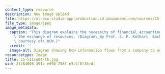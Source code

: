 ```yaml
---
content_type: resource
description: New image Upload
file: https://ol-ocw-studio-app-production.s3.amazonaws.com/courses/15-511-financial-accounting-summer-2004/33f84606391ce090758fe5e2f5f35e0f_15-511su04-th.jpg
file_type: image/jpeg
image_metadata:
  caption: "This diagram explains the necessity of financial accounting: it promotes\
    \ the exchange of resources. (Diagram\_by Prof. S. P. Kothari. Background photograph\
    \ courtesy of\_OCW.)"
  credit: ''
  image-alt: Diagram showing how information flows from a company to outsiders.
resourcetype: Image
title: 15-511su04-th.jpg
uid: 33f84606-391c-e090-758f-e5e2f5f35e0f
---
```

